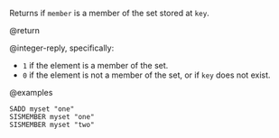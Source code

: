 Returns if `member` is a member of the set stored at `key`.

@return

@integer-reply, specifically:

* `1` if the element is a member of the set.
* `0` if the element is not a member of the set, or if `key` does not exist.

@examples

```cli
SADD myset "one"
SISMEMBER myset "one"
SISMEMBER myset "two"
```
